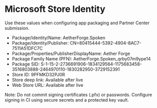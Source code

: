 # Microsoft Store Identity

Use these values when configuring app packaging and Partner Center submission.

- Package/Identity/Name: AetherForge.Spoken
- Package/Identity/Publisher: CN=80415444-5392-4904-8AC7-7511A51DFC7C
- Package/Properties/PublisherDisplayName: Aether Forge
- Package Family Name (PFN): AetherForge.Spoken_qrby07m9ype14
- Package SID: S-1-15-2-2736691906-1834129564-1175683458-3516803888-2464970110-1830282950-3729152391
- Store ID: 9PFMKD32PJ0R
- Store deep link: Available after live
- Web Store URL: Available after live

Note: Do not commit signing certificates (.pfx) or passwords. Configure signing in CI using secure secrets and a protected key vault.
